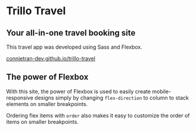 # Trillo Travel

## Your all-in-one travel booking site

This travel app was developed using Sass and Flexbox.

[connietran-dev.github.io/trillo-travel](https://connietran-dev.github.io/trillo-travel/)

## The power of Flexbox

With this site, the power of Flexbox is used to easily create mobile-responsive designs simply by changing `flex-direction` to column to stack elements on smaller breakpoints.

Ordering flex items with `order` also makes it easy to customize the order of items on smaller breakpoints.